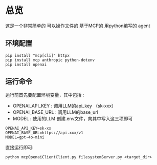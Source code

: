 # 总览
这是一个非常简单的 可以操作文件的 基于MCP的 用python编写的 agent

## 环境配置
```
pip install "mcp[cli]" httpx
pip install mcp anthropic python-dotenv
pip install openai
```

## 运行命令
运行前首先要配置环境变量，其中包括 :
* OPENAI_API_KEY  : 调用LLM的api_key （sk-xxx）
* OPENAI_BASE_URL : 调用LLM的base_url 
* MODEL           : 使用的LLM
创建.env文件，向其中写入这三项即可 
```
OPENAI_API_KEY=sk-xx
OPENAI_BASE_URL=https://api.xxx/v1
MODEL=gpt-4o-mini
```
直接运行即可:
```
python mcpOpenaiClientClient.py filesystemServer.py <target_dir>
```